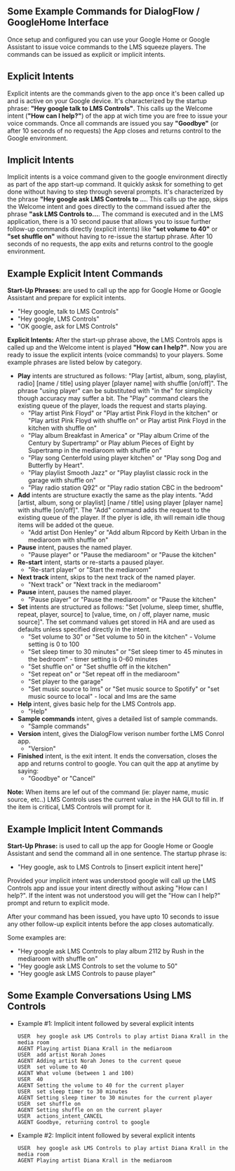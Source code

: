 ## Some Example Commands for DialogFlow / GoogleHome Interface
Once setup and configured you can use your Google Home or Google Assistant to issue voice commands to the LMS squeeze players.  The commands can be issued as explicit or implicit intents. 
## Explicit Intents
Explicit intents are the commands given to the app once it's been called up and is active on your Google device.  It's characterized by the startup phrase:  **"Hey google talk to LMS Controls"**.  This calls up the Welcome intent (**"How can I help?"**) of the app at wich time you are free to issue your voice commands.  Once all commands are issued you say **"Goodbye"** (or after 10 seconds of no requests) the App closes and returns control to the Google environment.
## Implicit Intents
Implicit intents is a voice command given to the google environment directly as part of the app start-up command.  It quickly asksk for something to get done without having to step through several prompts.  It's characterized by the phrase **"Hey google ask LMS Controls to ...**.  This calls up the app, skips the Welcome intent and goes directly to the command issued after the phrase **"ask LMS Controls to...**.  The command is executed and in the LMS application, there is a 10 second pause that allows you to issue further follow-up commands directly (explicit intents) like **"set volume to 40"** or **"set shuffle on"** without having to re-issue the startup phrase.  After 10 seconds of no requests, the app exits and returns control to the google environment.
## Example Explicit Intent Commands
**Start-Up Phrases:** are used to call up the app for Google Home or Google Assistant and prepare for explicit intents.
  - "Hey google, talk to LMS Controls"
  - "Hey google, LMS Controls"
  - "OK google, ask for LMS Controls"

**Explicit Intents:** After the start-up phrase above, the LMS Controls apps is called up and the Welcome intent is played **"How can I help?"**. Now you are ready to issue the explicit intents (voice commands) to your players. Some example phrases are listed below by category.
- **Play** intents are structured as follows:  "Play [artist, album, song, playlist, radio] [name / title] using player [player name] with shuffle [on/off]".  The phrase "using player" can be substituted with "in the" for simplicity though accuracy may suffer a bit.  The "Play" command clears the existing queue of the player, loads the request and starts playing.
  - "Play artist Pink Floyd" or "Play artist Pink Floyd in the kitchen" or "Play artist Pink Floyd with shuffle on" or Play artist Pink Floyd in the kitchen with shuffle on"
  - "Play album Breakfast in America" or "Play album Crime of the Century by Supertramp" or Play ablum Pieces of Eight by Supertramp in the mediaroom with shuffle on"
  - "Play song Centerfold using player kitchen" or "Play song Dog and Butterfly by Heart".
  - "Play playlist Smooth Jazz" or "Play playlist classic rock in the garage with shuffle on"
  - "Play radio station Q92" or "Play radio station CBC in the bedroom"
- **Add** intents are structure exactly the same as the play intents. "Add [artist, album, song or playlist] [name / title] using player [player name] with shuffle [on/off]".  The "Add" command adds the request to the existing queue of the player.  If the plyer is idle, ith will remain idle thoug items will be added ot the queue.
  - "Add artist Don Henley" or "Add album Ripcord by Keith Urban in the mediaroom with shuffle on"
- **Pause** intent, pauses the named player.
  - "Pause player" or "Pause the mediaroom" or "Pause the kitchen"
- **Re-start** intent, starts or re-starts a paused player.
  - "Re-start player" or "Start the mediaroom"
- **Next track** intent, skips to the next track of the named player.
  - "Next track" or "Next track in the mediaroom"
- **Pause** intent, pauses the named player.
  - "Pause player" or "Pause the mediaroom" or "Pause the kitchen"
- **Set** intents are structured as follows:  "Set [volume, sleep timer, shuffle, repeat, player, source] to [value, time, on / off, player name, music source]". The set command values get stored in HA and are used as defaults unless specified directly in the intent.
  - "Set volume to 30" or "Set volume to 50 in the kitchen" - Volume setting is 0 to 100
  - "Set sleep timer to 30 minutes" or "Set sleep timer to 45 minutes in the bedroom" - timer setting is 0-60 minutes
  - "Set shuffle on" or "Set shuffle off in the kitchen"
  - "Set repeat on" or "Set repeat off in the mediaroom"
  - "Set player to the garage"
  - "Set music source to lms" or "Set music source to Spotify" or "set music source to local" - local and lms are the same
- **Help** intent, gives basic help for the LMS Controls app.
  - "Help"
- **Sample commands** intent, gives a detailed list of sample commands.
  - "Sample commands"
- **Version** intent, gives the DialogFlow verison number forthe LMS Conrol app.
  - "Version"
- **Finished** intent, is the exit intent.  It ends the conversation, closes the app and returns control to google.  You can quit the app at anytime by saying:
  - "Goodbye" or "Cancel"

**Note:**  When items are lef out of the command (ie: player name, music source, etc..) LMS Controls uses the current value in the HA GUI to fill in.  If the item is critical, LMS Controls will prompt for it.
## Example Implicit Intent Commands
**Start-Up Phrase:** is used to call up the app for Google Home or Google Assistant and send the command all in one sentence. The startup phrase is:

  - "Hey google, ask to LMS Controls to [insert explicit intent here]"
  
Provided your implicit intent was understood google will call up the LMS Controls app and issue your intent directly without asking "How can I help?". If the intent was not understood you will get the "How can I help?" prompt and return to explicit mode.

After your command has been issued, you have upto 10 seconds to issue any other follow-up explicit intents before the app closes automatically.

Some examples are:
  - "Hey google ask LMS Controls to play album 2112 by Rush in the mediaroom with shuffle on"
  - "Hey google ask LMS Controls to set the volume to 50"
  - "Hey google ask LMS Controls to pause player"

## Some Example Conversations Using LMS Controls
- Example #1: Implicit intent followed by several explicit intents

      USER	hey google ask LMS Controls to play artist Diana Krall in the media room
      AGENT	Playing artist Diana Krall in the mediaroom
      USER	add artist Norah Jones
      AGENT	Adding artist Norah Jones to the current queue
      USER	set volume to 40
      AGENT	What volume (between 1 and 100)
      USER	40
      AGENT	Setting the volume to 40 for the current player
      USER	set sleep timer to 30 minutes
      AGENT	Setting sleep timer to 30 minutes for the current player
      USER	set shuffle on
      AGENT	Setting shuffle on on the current player
      USER	actions_intent_CANCEL
      AGENT	Goodbye, returning control to google

- Example #2: Implicit intent followed by several explicit intents

      USER	hey google ask LMS Controls to play artist Diana Krall in the media room
      AGENT	Playing artist Diana Krall in the mediaroom
